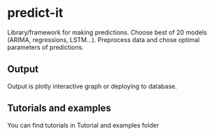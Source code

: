 # predict-it
Library/framework for making predictions. Choose best of 20 models (ARIMA, regressions, LSTM...). Preprocess data and chose optimal parameters of predictions.

## Output
Output is plotly interactive graph or deploying to database.

## Tutorials and examples
You can find tutorials in Tutorial and examples folder
